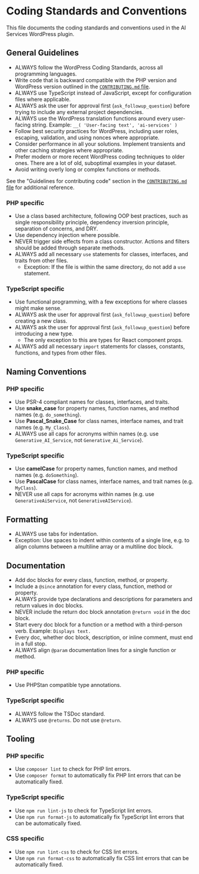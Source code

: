 # Coding Standards and Conventions

This file documents the coding standards and conventions used in the AI Services WordPress plugin.

## General Guidelines

- ALWAYS follow the WordPress Coding Standards, across all programming languages.
- Write code that is backward compatible with the PHP version and WordPress version outlined in the [`CONTRIBUTING.md` file](../CONTRIBUTING.md).
- ALWAYS use TypeScript instead of JavaScript, except for configuration files where applicable.
- ALWAYS ask the user for approval first (`ask_followup_question`) before trying to include any external project dependencies.
- ALWAYS use the WordPress translation functions around every user-facing string. Example: `__( 'User-facing text', 'ai-services' )`
- Follow best security practices for WordPress, including user roles, escaping, validation, and using nonces where appropriate.
- Consider performance in all your solutions. Implement transients and other caching strategies where appropriate.
- Prefer modern or more recent WordPress coding techniques to older ones. There are a lot of old, suboptimal examples in your dataset.
- Avoid writing overly long or complex functions or methods.

See the "Guidelines for contributing code" section in the [`CONTRIBUTING.md` file](../CONTRIBUTING.md) for additional reference.

### PHP specific

- Use a class based architecture, following OOP best practices, such as single responsibility principle, dependency inversion principle, separation of concerns, and DRY.
- Use dependency injection where possible.
- NEVER trigger side effects from a class constructor. Actions and filters should be added through separate methods.
- ALWAYS add all necessary `use` statements for classes, interfaces, and traits from other files.
    - Exception: If the file is within the same directory, do not add a `use` statement.

### TypeScript specific

- Use functional programming, with a few exceptions for where classes might make sense.
- ALWAYS ask the user for approval first (`ask_followup_question`) before creating a new class.
- ALWAYS ask the user for approval first (`ask_followup_question`) before introducing a new type.
    - The only exception to this are types for React component props.
- ALWAYS add all necessary `import` statements for classes, constants, functions, and types from other files.

## Naming Conventions

### PHP specific

- Use PSR-4 compliant names for classes, interfaces, and traits.
- Use **snake_case** for property names, function names, and method names (e.g. `do_something`).
- Use **Pascal_Snake_Case** for class names, interface names, and trait names (e.g. `My_Class`).
- ALWAYS use all caps for acronyms within names (e.g. use `Generative_AI_Service`, not `Generative_Ai_Service`).

### TypeScript specific

- Use **camelCase** for property names, function names, and method names (e.g. `doSomething`).
- Use **PascalCase** for class names, interface names, and trait names (e.g. `MyClass`).
- NEVER use all caps for acronyms within names (e.g. use `GenerativeAiService`, not `GenerativeAIService`).

## Formatting

- ALWAYS use tabs for indentation.
- Exception: Use spaces to indent within contents of a single line, e.g. to align columns between a multiline array or a multiline doc block.

## Documentation

- Add doc blocks for every class, function, method, or property.
- Include a `@since` annotation for every class, function, method or property.
- ALWAYS provide type declarations and descriptions for parameters and return values in doc blocks.
- NEVER include the return doc block annotation `@return void` in the doc block.
- Start every doc block for a function or a method with a third-person verb. Example: `Displays text.`
- Every doc, whether doc block, description, or inline comment, must end in a full stop.
- ALWAYS align `@param` documentation lines for a single function or method.

### PHP specific

* Use PHPStan compatible type annotations.

### TypeScript specific

* ALWAYS follow the TSDoc standard.
* ALWAYS use `@returns`. Do not use `@return`.

## Tooling

### PHP specific

* Use `composer lint` to check for PHP lint errors.
* Use `composer format` to automatically fix PHP lint errors that can be automatically fixed.

### TypeScript specific

* Use `npm run lint-js` to check for TypeScript lint errors.
* Use `npm run format-js` to automatically fix TypeScript lint errors that can be automatically fixed.

### CSS specific

* Use `npm run lint-css` to check for CSS lint errors.
* Use `npm run format-css` to automatically fix CSS lint errors that can be automatically fixed.
